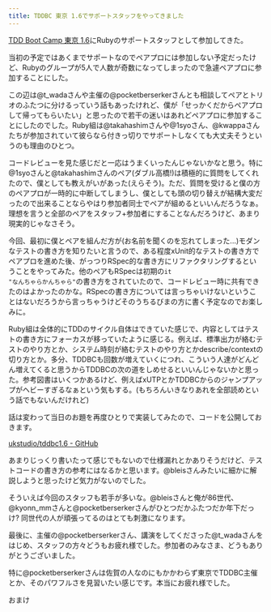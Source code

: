 ```yaml
---
title: TDDBC 東京 1.6でサポートスタッフをやってきました
---
```

<a href="http://www.zusaar.com/event/agZ6dXNhYXJyDQsSBUV2ZW50GPGlAww">TDD Boot Camp 東京 1.6</a>にRubyのサポートスタッフとして参加してきた。

当初の予定ではあくまでサポートなのでペアプロには参加しない予定だったけど、Rubyのグループが5人で人数が奇数になってしまったので急遽ペアプロに参加することにした。

この辺は@t_wadaさんや主催の@pocketberserkerさんとも相談してペアとトリオのふたつに分けるっていう話もあったけれど、僕が「せっかくだからペアプロして帰ってもらいたい」と思ったので若干の迷いはあれどペアプロに参加することにしたのでした。Ruby組は@takahashimさんや@1syoさん、@kwappaさんたちが参加されていて彼らなら付きっ切りでサポートしなくても大丈夫そうというのも理由のひとつ。

コードレビューを見た感じだと一応はうまくいったんじゃないかなと思う。特に@1syoさんと@takahashimさんのペア(ダブル高橋!)は積極的に質問をしてくれたので、僕としても教えがいがあった(えらそう)。ただ、質問を受けると僕の方のペアプロが一時的に中断してしまうし、僕としても頭の切り替えが結構大変だったので出来ることならやはり参加者同士でペアが組めるといいんだろうなぁ。理想を言うと全部のペアをスタッフ+参加者にすることなんだろうけど、あまり現実的じゃなさそう。

今回、最初に僕とペアを組んだ方が(お名前を聞くのを忘れてしまった...)モダンなテストの書き方を知りたいと言うので、ある程度xUnit的なテストの書き方でペアプロを進めた後、がっつりRSpec的な書き方にリファクタリングするということをやってみた。他のペアもRSpecは初期の<code>it "なんちゃらかんちゃら"</code>の書き方をされていたので、コードレビュー時に共有できたのはよかったのかな。RSpecの書き方については言っちゃいけないということはないだろうから言っちゃうけどそのうちるびまの方に書く予定なのでお楽しみに。

Ruby組は全体的にTDDのサイクル自体はできていた感じで、内容としてはテストの書き方にフォーカスが移っていたように感じる。例えば、標準出力が絡むテストのやり方とか、システム時刻が絡むテストのやり方とかdescribe/contextの切り方とか。多分、TDDBCも回数が増えていくにつれ、こういう人達がどんどん増えてくると思うからTDDBCの次の道をしめせるといいんじゃないかと思った。参考図書はいくつかあるけど、例えばxUTPとかTDDBCからのジャンプアップがヘビーすぎるなぁという気もする。(もちろんいきなりあれを全部読めという話でもないんだけれど)

話は変わって当日のお題を再度ひとりで実装してみたので、コードを公開しておきます。

<a href="https://github.com/ukstudio/tddbc1.6">ukstudio/tddbc1.6 - GitHub</a>

あまりじっくり書いたって感じでもないので仕様漏れとかありそうだけど、テストコードの書き方の参考にはなるかと思います。@bleisさんみたいに細かに解説しようと思ったけど気力がないのでした。

そういえば今回のスタッフも若手が多いな。@bleisさんと俺が86世代、@kyonn_mmさんと@pocketberserkerさんがひとつだかふたつだか年下だっけ? 同世代の人が頑張ってるのはとても刺激になります。

最後に、主催の@pocketberserkerさん、講演をしてくださった@t_wadaさんをはじめ、スタッフの方々どうもお疲れ様でした。参加者のみなさま、どうもありがとうございました。

特に@pocketberserkerさんは佐賀の人なのにもかかわらず東京でTDDBC主催とか、そのパワフルさを見習いたい感じです。本当にお疲れ様でした。

おまけ
<script src="https://gist.github.com/1124762.js"> </script>
